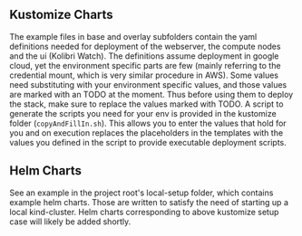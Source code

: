 ## Kustomize Charts

The example files in base and overlay subfolders contain the yaml definitions needed for deployment of the 
webserver, the compute nodes and the ui (Kolibri Watch). The definitions assume deployment in google cloud,
yet the environment specific parts are few (mainly referring to the credential mount, which is very
similar procedure in AWS).
Some values need substituting with your environment specific values, and those values are marked with an TODO
at the moment. Thus before using them to deploy the stack, make sure to replace the values marked with TODO.
A script to generate the scripts you need for your env is provided in the kustomize folder (```copyAndFillIn.sh```).
This allows you to enter the values that hold for you and on execution replaces the placeholders in the templates with 
the values you defined in the script to provide executable deployment scripts.

## Helm Charts
See an example in the project root's local-setup folder, which contains example helm charts.
Those are written to satisfy the need of starting up a local kind-cluster.
Helm charts corresponding to above kustomize setup case will likely be added shortly.